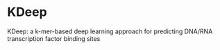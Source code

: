 # KDeep
KDeep: a k-mer-based deep learning approach for predicting DNA/RNA transcription factor binding sites
